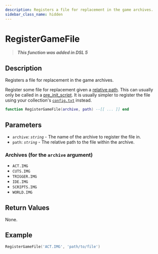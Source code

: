 ```yaml
---
description: Registers a file for replacement in the game archives.
sidebar_class_name: hidden
---
```


# RegisterGameFile

> **_This function was added in DSL 5_**

## Description

Registers a file for replacement in the game archives.

Register some file for replacement given a [relative path](/docs/dsl-reference/basic-concepts/relative-paths). This can usually only be called in a [pre_init_script](/docs/dsl-reference/basic-concepts/collections#startup). It is usually simpler to register the file using your collection's [`config.txt`](/docs/dsl-reference/basic-concepts/config-files#example-configuration) instead.

```lua
function RegisterGameFile(archive, path) --[[ ... ]] end
```

## Parameters

- `archive`: _`string`_ - The name of the archive to register the file in.
- `path`: _`string`_ - The relative path to the file within the archive.

### Archives (for the `archive` argument)

- `ACT.IMG`
- `CUTS.IMG`
- `TRIGGER.IMG`
- `IDE.IMG`
- `SCRIPTS.IMG`
- `WORLD.IMG`

## Return Values

None.

## Example

```lua
RegisterGameFile('ACT.IMG', 'path/to/file')
```
